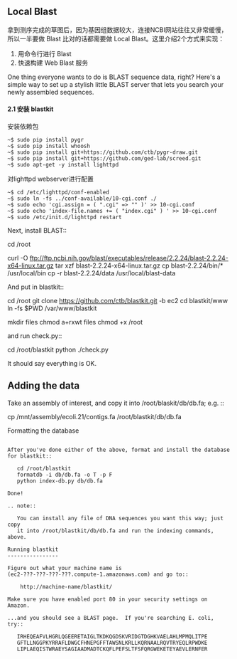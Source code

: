 ## Local Blast

拿到测序完成的草图后，因为基因组数据较大，连接NCBI网站往往又非常缓慢，所以一半要做 Blast 比对的话都需要做 Local Blast。这里介绍2个方式来实现：

1. 用命令行进行 Blast
2. 快速构建 Web Blast 服务


One thing everyone wants to do is BLAST sequence data, right?  Here's a
simple way to set up a stylish little BLAST server that lets you search
your newly assembled sequences.



#### 2.1 安装 blastkit

安装依赖包

```
~$ sudo pip install pygr
~$ sudo pip install whoosh
~$ sudo pip install git+https://github.com/ctb/pygr-draw.git
~$ sudo pip install git+https://github.com/ged-lab/screed.git
~$ sudo apt-get -y install lighttpd
```

对lighttpd webserver进行配置

```
~$ cd /etc/lighttpd/conf-enabled
~$ sudo ln -fs ../conf-available/10-cgi.conf ./
~$ sudo echo 'cgi.assign = ( ".cgi" => "" )' >> 10-cgi.conf
~$ sudo echo 'index-file.names += ( "index.cgi" ) ' >> 10-cgi.conf
~$ sudo /etc/init.d/lighttpd restart
```

Next, install BLAST::

   cd /root

   curl -O ftp://ftp.ncbi.nih.gov/blast/executables/release/2.2.24/blast-2.2.24-x64-linux.tar.gz
   tar xzf blast-2.2.24-x64-linux.tar.gz
   cp blast-2.2.24/bin/* /usr/local/bin
   cp -r blast-2.2.24/data /usr/local/blast-data

And put in blastkit::

   cd /root
   git clone https://github.com/ctb/blastkit.git -b ec2
   cd blastkit/www
   ln -fs $PWD /var/www/blastkit

   mkdir files
   chmod a+rxwt files
   chmod +x /root

and run check.py::

   cd /root/blastkit
   python ./check.py

It should say everything is OK.

Adding the data
---------------

Take an assembly of interest, and copy it into /root/blaskit/db/db.fa; e.g. ::

   cp /mnt/assembly/ecoli.21/contigs.fa /root/blastkit/db/db.fa

Formatting the database
~~~~~~~~~~~~~~~~~~~~~~~

After you've done either of the above, format and install the database
for blastkit::

   cd /root/blastkit
   formatdb -i db/db.fa -o T -p F
   python index-db.py db/db.fa

Done!

.. note::

   You can install any file of DNA sequences you want this way; just copy
   it into /root/blastkit/db/db.fa and run the indexing commands, above.

Running blastkit
----------------

Figure out what your machine name is
(ec2-???-???-???-???.compute-1.amazonaws.com) and go to::

    http://machine-name/blastkit/

Make sure you have enabled port 80 in your security settings on Amazon.

...and you should see a BLAST page.  If you're searching E. coli, try::

   IRHEQEAFVLHGRLQGEERETAIGLTKDKQGDSKVRIDGTDGHKVAELAHLMPMQLITPE
   GFTLLNGGPKYRRAFLDWGCFHNEPGFFTAWSNLKRLLKQRNAALRQVTRYEQLRPWDKE
   LIPLAEQISTWRAEYSAGIAADMADTCKQFLPEFSLTFSFQRGWEKETEYAEVLERNFER